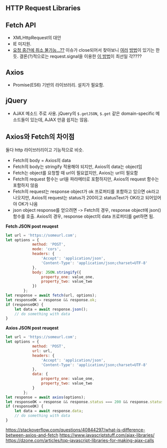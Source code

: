 HTTP Request Libraries
---

## Fetch API
* XMLHttpRequest의 대안
* IE 미지원.
* [요청 중간에 취소 불가능...??](https://medium.com/little-big-programming/%EB%82%B4%EA%B0%80-fetch-api%EB%A5%BC-%EC%93%B0%EC%A7%80-%EB%AA%BB%ED%96%88%EB%8D%98-%EC%9D%B4%EC%9C%A0-3c23f0ec6b82) 이슈가 close되어서 찾아보니 [여러](https://developers.google.com/web/updates/2017/09/abortable-fetch) [방법](https://github.com/whatwg/fetch/issues/447)이 있기는 한듯. 결론(?)적으로는 request.signal을 이용한 [이 방법](https://github.com/web-platform-tests/wpt/pull/6484#issuecomment-315775251)이 최선일 각????


## Axios
* Promise(ES6) 기반의 라이브러리. 설치가 필요함.


## jQuery
* AJAX 메소드 주로 사용. jQuery의 `$.getJSON`, `$.get` 같은 domain-specific 메소드들이 있는데, AJAX 만큼 쉽지는 않음.


## Axios와 Fetch의 차이점
둘다 http 라이브러리이고 기능적으로 비슷.

* Fetch의 body = Axios의 data
* Fetch의 body는 stringify 적용해야 되지만, Axios의 data는 object임
* Fetch는 object를 요청할 때 url이 필요없지만, Axios는 url이 필요함
* Fetch의 request 함수는 url을 파라메터로 포함하지만, Axios의 request 함수는 포함하지 않음
* Fetch의 request는 response object가 ok 프로퍼티를 포함하고 있으면 ok라고 나오지만, Axios의 request는 status가 200이고 statusText가 OK라고 되어있어야 OK가 나옴
* json object response를 얻으려면 -> Fetch의 경우, response object에 json() 함수를 호출. Axios의 경우, response object의 data 프로퍼티를 get하면 됨.

**Fetch JSON post reuqest**
```javascript
let url = 'https://someurl.com';
let options = {
            method: 'POST',
            mode: 'cors',
            headers: {
                'Accept': 'application/json',
                'Content-Type': 'application/json;charset=UTF-8'
            },
            body: JSON.stringify({
                property_one: value_one,
                property_two: value_two
            })
        };
let response = await fetch(url, options);
let responseOK = response && response.ok;
if (responseOK) {
    let data = await response.json();
    // do something with data
}
```

**Axios JSON post reuqest**
```javascript
let url = 'https://someurl.com';
let options = {
            method: 'POST',
            url: url,
            headers: {
                'Accept': 'application/json',
                'Content-Type': 'application/json;charset=UTF-8'
            },
            data: {
                property_one: value_one,
                property_two: value_two
            }
        };
let response = await axios(options);
let responseOK = response && response.status === 200 && response.statusText === 'OK';
if (responseOK) {
    let data = await response.data;
    // do something with data
}
```


https://stackoverflow.com/questions/40844297/what-is-difference-between-axios-and-fetch
https://www.javascriptstuff.com/ajax-libraries/
https://dzone.com/articles/top-javascript-libraries-for-making-ajax-calls